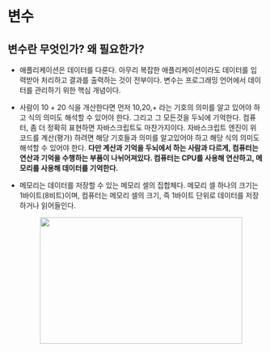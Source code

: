# 변수

## 변수란 무엇인가? 왜 필요한가?

- 애플리케이션은 데이터를 다룬다. 아무리 복잡한 애플리케이션이라도 데이터를 입력받아 처리하고 결과를 출력하는 것이 전부이다.
  변수는 프로그래밍 언어에서 데이터를 관리하기 위한 핵심 개념이다.

- 사람이 10 + 20 식을 개산한다면 먼저 10,20,+ 라는 기호의 의미를 알고 있어야 하고 식의 의미도 해석할 수 있어야 한다.
  그리고 그 모든것을 두뇌에 기억한다. 컴퓨터, 좀 더 정확히 표현하면 자바스크립트도 마찬가지이다. 자바스크립트 엔진이 위 코드를 계산(평가)
  하려면 해당 기호들과 의미를 알고있어야 하고 해당 식의 의미도 해석할 수 있어야 한다. <strong>다만 계산과 기억을 두뇌에서 하는 사람과 다르게, 컴퓨터는
  연산과 기억을 수행하는 부품이 나뉘어져있다. 컴퓨터는 CPU를 사용해 연산하고, 메모리를 사용해 데이터를 기억한다.</strong>

- 메모리는 데이터를 저장할 수 있는 메모리 셀의 집합체다. 메모리 셀 하나의 크기는 1바이트(8비트)이며, 컴퓨터는 메모리 셀의 크기, 즉 1바이트 단위로 데이터를 저장하거나 읽어들인다.
  <center><img src="https://user-images.githubusercontent.com/82255957/226218794-15efec39-533f-48d5-89be-64f1794cc052.jpg" width="400" height="250"/></center>
